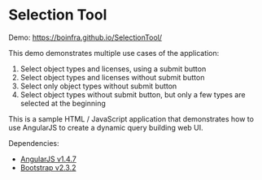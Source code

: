 Selection Tool
=========

Demo: https://boinfra.github.io/SelectionTool/

This demo demonstrates multiple use cases of the application:

1. Select object types and licenses, using a submit button
2. Select object types and licenses without submit button
3. Select only object types without submit button
4. Select object types without submit button, but only a few types are selected at the beginning

This is a sample HTML / JavaScript application that demonstrates how to use AngularJS to create a dynamic query building web UI.

Dependencies:
* [AngularJS v1.4.7](https://angularjs.org/)
* [Bootstrap v2.3.2](http://getbootstrap.com/2.3.2)
